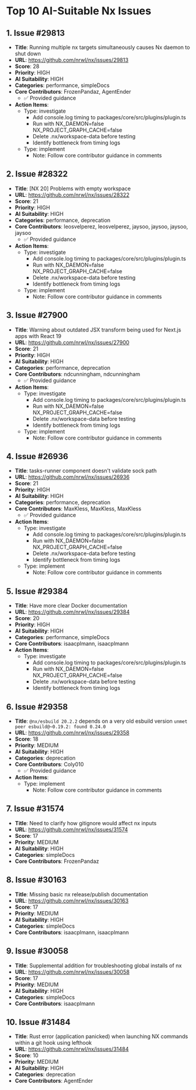 # Top 10 AI-Suitable Nx Issues

## 1. Issue #29813
- **Title**: Running multiple nx targets simultaneously causes Nx daemon to shut down
- **URL**: https://github.com/nrwl/nx/issues/29813
- **Score**: 28
- **Priority**: HIGH
- **AI Suitability**: HIGH
- **Categories**: performance, simpleDocs
- **Core Contributors**: FrozenPandaz, AgentEnder
  - ✅ Provided guidance
- **Action Items**:
  - Type: investigate
    - Add console.log timing to packages/core/src/plugins/plugin.ts
    - Run with NX_DAEMON=false NX_PROJECT_GRAPH_CACHE=false
    - Delete .nx/workspace-data before testing
    - Identify bottleneck from timing logs
  - Type: implement
    - Note: Follow core contributor guidance in comments

## 2. Issue #28322
- **Title**: [NX 20] Problems with empty workspace
- **URL**: https://github.com/nrwl/nx/issues/28322
- **Score**: 21
- **Priority**: HIGH
- **AI Suitability**: HIGH
- **Categories**: performance, deprecation
- **Core Contributors**: leosvelperez, leosvelperez, jaysoo, jaysoo, jaysoo, jaysoo
  - ✅ Provided guidance
- **Action Items**:
  - Type: investigate
    - Add console.log timing to packages/core/src/plugins/plugin.ts
    - Run with NX_DAEMON=false NX_PROJECT_GRAPH_CACHE=false
    - Delete .nx/workspace-data before testing
    - Identify bottleneck from timing logs
  - Type: implement
    - Note: Follow core contributor guidance in comments

## 3. Issue #27900
- **Title**: Warning about outdated JSX transform being used for Next.js apps with React 19
- **URL**: https://github.com/nrwl/nx/issues/27900
- **Score**: 21
- **Priority**: HIGH
- **AI Suitability**: HIGH
- **Categories**: performance, deprecation
- **Core Contributors**: ndcunningham, ndcunningham
  - ✅ Provided guidance
- **Action Items**:
  - Type: investigate
    - Add console.log timing to packages/core/src/plugins/plugin.ts
    - Run with NX_DAEMON=false NX_PROJECT_GRAPH_CACHE=false
    - Delete .nx/workspace-data before testing
    - Identify bottleneck from timing logs
  - Type: implement
    - Note: Follow core contributor guidance in comments

## 4. Issue #26936
- **Title**: tasks-runner component doesn't validate sock path
- **URL**: https://github.com/nrwl/nx/issues/26936
- **Score**: 21
- **Priority**: HIGH
- **AI Suitability**: HIGH
- **Categories**: performance, deprecation
- **Core Contributors**: MaxKless, MaxKless, MaxKless
  - ✅ Provided guidance
- **Action Items**:
  - Type: investigate
    - Add console.log timing to packages/core/src/plugins/plugin.ts
    - Run with NX_DAEMON=false NX_PROJECT_GRAPH_CACHE=false
    - Delete .nx/workspace-data before testing
    - Identify bottleneck from timing logs
  - Type: implement
    - Note: Follow core contributor guidance in comments

## 5. Issue #29384
- **Title**: Have more clear Docker documentation
- **URL**: https://github.com/nrwl/nx/issues/29384
- **Score**: 20
- **Priority**: HIGH
- **AI Suitability**: HIGH
- **Categories**: performance, simpleDocs
- **Core Contributors**: isaacplmann, isaacplmann
- **Action Items**:
  - Type: investigate
    - Add console.log timing to packages/core/src/plugins/plugin.ts
    - Run with NX_DAEMON=false NX_PROJECT_GRAPH_CACHE=false
    - Delete .nx/workspace-data before testing
    - Identify bottleneck from timing logs

## 6. Issue #29358
- **Title**: `@nx/esbuild 20.2.2` depends on a very old esbuild version `unmet peer esbuild@~0.19.2: found 0.24.0`
- **URL**: https://github.com/nrwl/nx/issues/29358
- **Score**: 18
- **Priority**: MEDIUM
- **AI Suitability**: HIGH
- **Categories**: deprecation
- **Core Contributors**: Coly010
  - ✅ Provided guidance
- **Action Items**:
  - Type: implement
    - Note: Follow core contributor guidance in comments

## 7. Issue #31574
- **Title**: Need to clarify how gitignore would affect nx inputs
- **URL**: https://github.com/nrwl/nx/issues/31574
- **Score**: 17
- **Priority**: MEDIUM
- **AI Suitability**: HIGH
- **Categories**: simpleDocs
- **Core Contributors**: FrozenPandaz

## 8. Issue #30163
- **Title**: Missing basic nx release/publish documentation
- **URL**: https://github.com/nrwl/nx/issues/30163
- **Score**: 17
- **Priority**: MEDIUM
- **AI Suitability**: HIGH
- **Categories**: simpleDocs
- **Core Contributors**: isaacplmann, isaacplmann

## 9. Issue #30058
- **Title**: Supplemental addition for troubleshooting global installs of nx
- **URL**: https://github.com/nrwl/nx/issues/30058
- **Score**: 17
- **Priority**: MEDIUM
- **AI Suitability**: HIGH
- **Categories**: simpleDocs
- **Core Contributors**: isaacplmann

## 10. Issue #31484
- **Title**: Rust error (application panicked) when launching NX commands within a git hook using lefthook
- **URL**: https://github.com/nrwl/nx/issues/31484
- **Score**: 10
- **Priority**: MEDIUM
- **AI Suitability**: HIGH
- **Categories**: deprecation
- **Core Contributors**: AgentEnder

